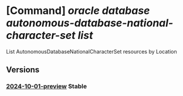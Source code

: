 # [Command] _oracle database autonomous-database-national-character-set list_

List AutonomousDatabaseNationalCharacterSet resources by Location

## Versions

### [2024-10-01-preview](/Resources/mgmt-plane/L3N1YnNjcmlwdGlvbnMve30vcHJvdmlkZXJzL29yYWNsZS5kYXRhYmFzZS9sb2NhdGlvbnMve30vYXV0b25vbW91c2RhdGFiYXNlbmF0aW9uYWxjaGFyYWN0ZXJzZXRz/2024-10-01-preview.xml) **Stable**

<!-- mgmt-plane /subscriptions/{}/providers/oracle.database/locations/{}/autonomousdatabasenationalcharactersets 2024-10-01-preview -->
